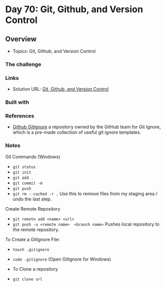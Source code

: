 # Day 70: Git, Github, and Version Control

## Overview

- Topics: Git, Github, and Version Control 

### The challenge

 

### Links

- Solution URL: [Git, Github, and Version Control](https://github.com/Mikerniker/100_Days_of_Python/tree/main/Day70)

### Built with



### References
- [Github GitIgnore](github.com/gitHub/gitignore) a repository owned by the GitHub team for Git Ignore, which is a pre-made collection of useful git ignore templates.


### Notes
Git Commands (Windows)
- ```git status```
- ```git init```
- ```git add .```
- ```git commit -m```
- ```git push```
- ```git rm --cached -r .```  Use this to remove files from my staging area / undo the last step. 

Create Remote Repository
- ```git remote add <name> <url>```
- ```git push -u <remote name>  <branch name>```  Pushes local repository to the remote repository. 

To Create a GitIgnore File:
- ```touch .gitignore```
- ```code .gitignore```  (Open GitIgnore for Windows)

- To Clone a repository
- ```git clone url```
